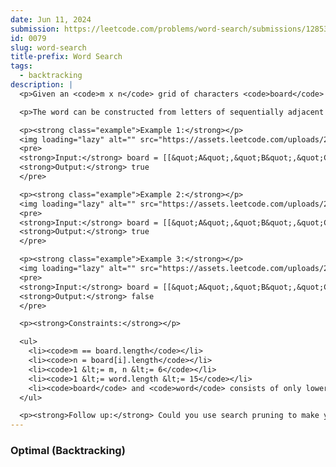 ```yaml
---
date: Jun 11, 2024
submission: https://leetcode.com/problems/word-search/submissions/1285332977
id: 0079
slug: word-search
title-prefix: Word Search
tags: 
  - backtracking
description: |
  <p>Given an <code>m x n</code> grid of characters <code>board</code> and a string <code>word</code>, return <code>true</code> <em>if</em> <code>word</code> <em>exists in the grid</em>.</p>

  <p>The word can be constructed from letters of sequentially adjacent cells, where adjacent cells are horizontally or vertically neighboring. The same letter cell may not be used more than once.</p>

  <p><strong class="example">Example 1:</strong></p>
  <img loading="lazy" alt="" src="https://assets.leetcode.com/uploads/2020/11/04/word2.jpg" style="width: 322px; height: 242px;" />
  <pre>
  <strong>Input:</strong> board = [[&quot;A&quot;,&quot;B&quot;,&quot;C&quot;,&quot;E&quot;],[&quot;S&quot;,&quot;F&quot;,&quot;C&quot;,&quot;S&quot;],[&quot;A&quot;,&quot;D&quot;,&quot;E&quot;,&quot;E&quot;]], word = &quot;ABCCED&quot;
  <strong>Output:</strong> true
  </pre>

  <p><strong class="example">Example 2:</strong></p>
  <img loading="lazy" alt="" src="https://assets.leetcode.com/uploads/2020/11/04/word-1.jpg" style="width: 322px; height: 242px;" />
  <pre>
  <strong>Input:</strong> board = [[&quot;A&quot;,&quot;B&quot;,&quot;C&quot;,&quot;E&quot;],[&quot;S&quot;,&quot;F&quot;,&quot;C&quot;,&quot;S&quot;],[&quot;A&quot;,&quot;D&quot;,&quot;E&quot;,&quot;E&quot;]], word = &quot;SEE&quot;
  <strong>Output:</strong> true
  </pre>

  <p><strong class="example">Example 3:</strong></p>
  <img loading="lazy" alt="" src="https://assets.leetcode.com/uploads/2020/10/15/word3.jpg" style="width: 322px; height: 242px;" />
  <pre>
  <strong>Input:</strong> board = [[&quot;A&quot;,&quot;B&quot;,&quot;C&quot;,&quot;E&quot;],[&quot;S&quot;,&quot;F&quot;,&quot;C&quot;,&quot;S&quot;],[&quot;A&quot;,&quot;D&quot;,&quot;E&quot;,&quot;E&quot;]], word = &quot;ABCB&quot;
  <strong>Output:</strong> false
  </pre>

  <p><strong>Constraints:</strong></p>

  <ul>
    <li><code>m == board.length</code></li>
    <li><code>n = board[i].length</code></li>
    <li><code>1 &lt;= m, n &lt;= 6</code></li>
    <li><code>1 &lt;= word.length &lt;= 15</code></li>
    <li><code>board</code> and <code>word</code> consists of only lowercase and uppercase English letters.</li>
  </ul>

  <p><strong>Follow up:</strong> Could you use search pruning to make your solution faster with a larger <code>board</code>?</p>
---
```


### Optimal (Backtracking)

```ts {include="index.ts"}
```

